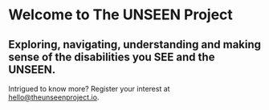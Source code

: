 # Welcome to The UNSEEN Project
## Exploring, navigating, understanding and making sense of the disabilities you SEE and the UNSEEN.

Intrigued to know more?
Register your interest at hello@theunseenproject.io.
